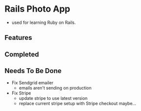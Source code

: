 # Rails Photo App

* used for learning Ruby on Rails.

## Features

## Completed
## Needs To Be Done
- Fix Sendgrid emailer
  - emails aren't sending on production
- Fix Stripe 
  - update stripe to use latest version
  - replace current stripe setup with Stripe checkout maybe... 

